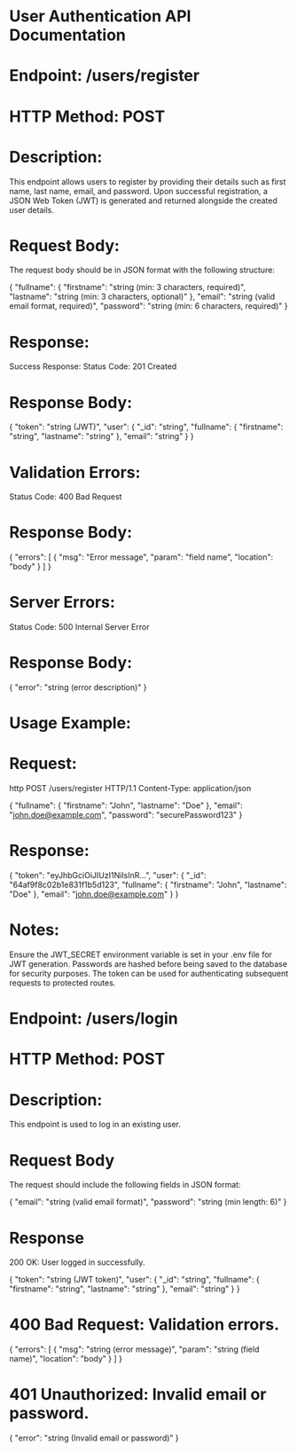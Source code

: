 
# User Authentication API Documentation

# Endpoint: /users/register

# HTTP Method: POST

# Description:
This endpoint allows users to register by providing their details such as first name, last name, email, and password. Upon successful registration, a JSON Web Token (JWT) is generated and returned alongside the created user details.

# Request Body:
The request body should be in JSON format with the following structure:

{
  "fullname": {
    "firstname": "string (min: 3 characters, required)",
    "lastname": "string (min: 3 characters, optional)"
  },
  "email": "string (valid email format, required)",
  "password": "string (min: 6 characters, required)"
}

# Response:
Success Response:
Status Code: 201 Created

# Response Body:
{
  "token": "string (JWT)",
  "user": {
    "_id": "string",
    "fullname": {
      "firstname": "string",
      "lastname": "string"
    },
    "email": "string"
  }
}

# Validation Errors:
Status Code: 400 Bad Request

# Response Body:
{
  "errors": [
    {
      "msg": "Error message",
      "param": "field name",
      "location": "body"
    }
  ]
}

# Server Errors:
Status Code: 500 Internal Server Error

# Response Body:
{
  "error": "string (error description)"
}

# Usage Example:
# Request:
http
POST /users/register HTTP/1.1
Content-Type: application/json

{
  "fullname": {
    "firstname": "John",
    "lastname": "Doe"
  },
  "email": "john.doe@example.com",
  "password": "securePassword123"
}

# Response:
{
  "token": "eyJhbGciOiJIUzI1NiIsInR...",
  "user": {
    "_id": "64af9f8c02b1e831f1b5d123",
    "fullname": {
      "firstname": "John",
      "lastname": "Doe"
    },
    "email": "john.doe@example.com"
  }
}

# Notes:
Ensure the JWT_SECRET environment variable is set in your .env file for JWT generation.
Passwords are hashed before being saved to the database for security purposes.
The token can be used for authenticating subsequent requests to protected routes.

# Endpoint: /users/login

# HTTP Method: POST

# Description:
This endpoint is used to log in an existing user.

# Request Body
The request should include the following fields in JSON format:

{
  "email": "string (valid email format)",
  "password": "string (min length: 6)"
}

# Response
200 OK: User logged in successfully.

{
  "token": "string (JWT token)",
  "user": {
    "_id": "string",
    "fullname": {
      "firstname": "string",
      "lastname": "string"
    },
    "email": "string"
  }
}

# 400 Bad Request: Validation errors.

{
  "errors": [
    {
      "msg": "string (error message)",
      "param": "string (field name)",
      "location": "body"
    }
  ]
}

# 401 Unauthorized: Invalid email or password.

{
  "error": "string (Invalid email or password)"
}